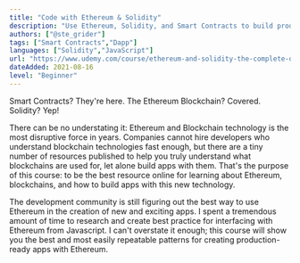 ```yaml
---
title: "Code with Ethereum & Solidity"
description: "Use Ethereum, Solidity, and Smart Contracts to build production-ready apps based on the blockchain"
authors: ["@ste_grider"]
tags: ["Smart Contracts","Dapp"]
languages: ["Solidity","JavaScript"]
url: "https://www.udemy.com/course/ethereum-and-solidity-the-complete-developers-guide/"
dateAdded: 2021-08-16
level: "Beginner"
---
```


Smart Contracts? They're here.  The Ethereum Blockchain?  Covered.  Solidity?  Yep!

There can be no understating it: Ethereum and Blockchain technology is the most disruptive force in years.  Companies cannot hire developers who understand blockchain technologies fast enough, but there are a tiny number of resources published to help you truly understand what blockchains are used for, let alone build apps with them.  That's the purpose of this course: to be the best resource online for learning about Ethereum, blockchains, and how to build apps with this new technology.

The development community is still figuring out the best way to use Ethereum in the creation of new and exciting apps.  I spent a tremendous amount of time to research and create best practice for interfacing with Ethereum from Javascript.  I can't overstate it enough; this course will show you the best and most easily repeatable patterns for creating production-ready apps with Ethereum.